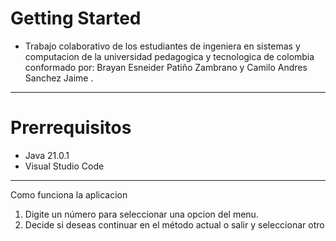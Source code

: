 # Getting Started


- Trabajo colaborativo de los estudiantes de ingeniera en sistemas y computacion de la universidad pedagogica y tecnologica de colombia conformado por: Brayan Esneider Patiño Zambrano y Camilo Andres Sanchez Jaime .

------------


# Prerrequisitos

- Java 21.0.1
- Visual Studio Code

------------
Como funciona la  aplicacion
1. Digite un número para seleccionar una opcion del menu.
1. Decide si deseas continuar en el método actual o salir y seleccionar otro

